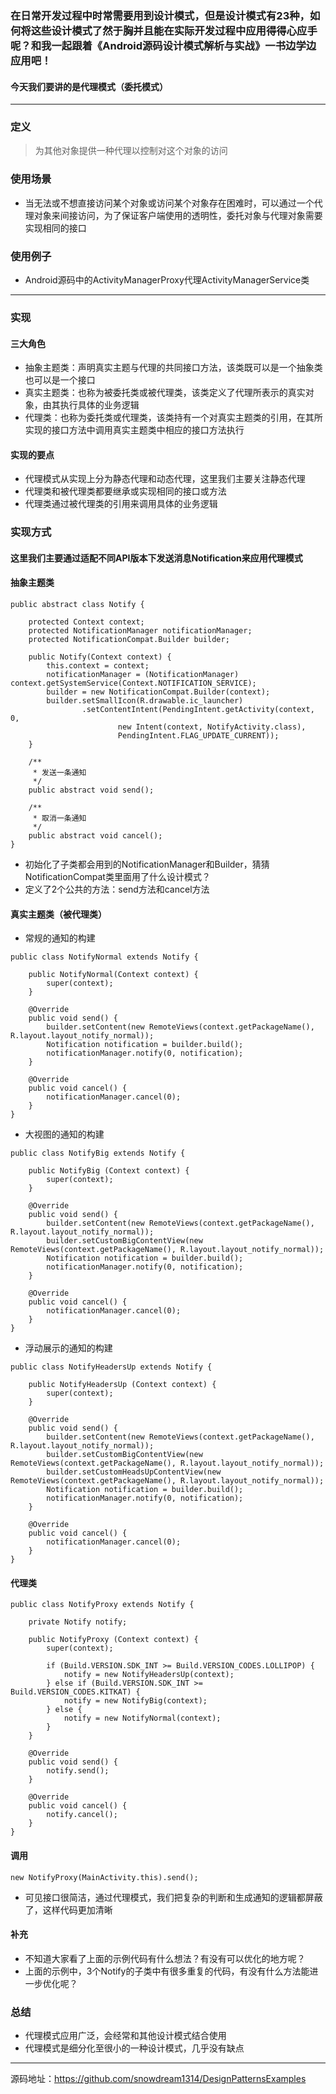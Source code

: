 ### 在日常开发过程中时常需要用到设计模式，但是设计模式有23种，如何将这些设计模式了然于胸并且能在实际开发过程中应用得得心应手呢？和我一起跟着《Android源码设计模式解析与实战》一书边学边应用吧！
#### 今天我们要讲的是代理模式（委托模式）
---
### 定义
> 为其他对象提供一种代理以控制对这个对象的访问
### 使用场景
- 当无法或不想直接访问某个对象或访问某个对象存在困难时，可以通过一个代理对象来间接访问，为了保证客户端使用的透明性，委托对象与代理对象需要实现相同的接口
### 使用例子
- Android源码中的ActivityManagerProxy代理ActivityManagerService类
---
### 实现
#### 三大角色
- 抽象主题类：声明真实主题与代理的共同接口方法，该类既可以是一个抽象类也可以是一个接口
- 真实主题类：也称为被委托类或被代理类，该类定义了代理所表示的真实对象，由其执行具体的业务逻辑
- 代理类：也称为委托类或代理类，该类持有一个对真实主题类的引用，在其所实现的接口方法中调用真实主题类中相应的接口方法执行

#### 实现的要点
- 代理模式从实现上分为静态代理和动态代理，这里我们主要关注静态代理
- 代理类和被代理类都要继承或实现相同的接口或方法
- 代理类通过被代理类的引用来调用具体的业务逻辑
### 实现方式
#### 这里我们主要通过适配不同API版本下发送消息Notification来应用代理模式
#### 抽象主题类

```
public abstract class Notify {

    protected Context context;
    protected NotificationManager notificationManager;
    protected NotificationCompat.Builder builder;

    public Notify(Context context) {
        this.context = context;
        notificationManager = (NotificationManager) context.getSystemService(Context.NOTIFICATION_SERVICE);
        builder = new NotificationCompat.Builder(context);
        builder.setSmallIcon(R.drawable.ic_launcher)
                .setContentIntent(PendingIntent.getActivity(context, 0,
                        new Intent(context, NotifyActivity.class),
                        PendingIntent.FLAG_UPDATE_CURRENT));
    }

    /**
     * 发送一条通知
     */
    public abstract void send();

    /**
     * 取消一条通知
     */
    public abstract void cancel();
}
```
- 初始化了子类都会用到的NotificationManager和Builder，猜猜NotificationCompat类里面用了什么设计模式？
- 定义了2个公共的方法：send方法和cancel方法
#### 真实主题类（被代理类）
- 常规的通知的构建
```
public class NotifyNormal extends Notify {

    public NotifyNormal(Context context) {
        super(context);
    }

    @Override
    public void send() {
        builder.setContent(new RemoteViews(context.getPackageName(), R.layout.layout_notify_normal));
        Notification notification = builder.build();
        notificationManager.notify(0, notification);
    }

    @Override
    public void cancel() {
        notificationManager.cancel(0);
    }
}
```
- 大视图的通知的构建

```
public class NotifyBig extends Notify {

    public NotifyBig (Context context) {
        super(context);
    }

    @Override
    public void send() {
        builder.setContent(new RemoteViews(context.getPackageName(), R.layout.layout_notify_normal));
        builder.setCustomBigContentView(new RemoteViews(context.getPackageName(), R.layout.layout_notify_normal));
        Notification notification = builder.build();
        notificationManager.notify(0, notification);
    }

    @Override
    public void cancel() {
        notificationManager.cancel(0);
    }
}
```
- 浮动展示的通知的构建

```
public class NotifyHeadersUp extends Notify {

    public NotifyHeadersUp (Context context) {
        super(context);
    }

    @Override
    public void send() {
        builder.setContent(new RemoteViews(context.getPackageName(), R.layout.layout_notify_normal));
        builder.setCustomBigContentView(new RemoteViews(context.getPackageName(), R.layout.layout_notify_normal));
        builder.setCustomHeadsUpContentView(new RemoteViews(context.getPackageName(), R.layout.layout_notify_normal));
        Notification notification = builder.build();
        notificationManager.notify(0, notification);
    }

    @Override
    public void cancel() {
        notificationManager.cancel(0);
    }
}
```
#### 代理类

```
public class NotifyProxy extends Notify {

    private Notify notify;

    public NotifyProxy (Context context) {
        super(context);

        if (Build.VERSION.SDK_INT >= Build.VERSION_CODES.LOLLIPOP) {
            notify = new NotifyHeadersUp(context);
        } else if (Build.VERSION.SDK_INT >= Build.VERSION_CODES.KITKAT) {
            notify = new NotifyBig(context);
        } else {
            notify = new NotifyNormal(context);
        }
    }

    @Override
    public void send() {
        notify.send();
    }

    @Override
    public void cancel() {
        notify.cancel();
    }
}
```
#### 调用

```
new NotifyProxy(MainActivity.this).send();
```
- 可见接口很简洁，通过代理模式，我们把复杂的判断和生成通知的逻辑都屏蔽了，这样代码更加清晰
#### 补充
- 不知道大家看了上面的示例代码有什么想法？有没有可以优化的地方呢？
- 上面的示例中，3个Notify的子类中有很多重复的代码，有没有什么方法能进一步优化呢？
### 总结
- 代理模式应用广泛，会经常和其他设计模式结合使用
- 代理模式是细分化至很小的一种设计模式，几乎没有缺点

---
源码地址：https://github.com/snowdream1314/DesignPatternsExamples